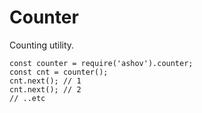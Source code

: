 # Counter

Counting utility.

    const counter = require('ashov').counter;
    const cnt = counter();
    cnt.next(); // 1
    cnt.next(); // 2
    // ..etc